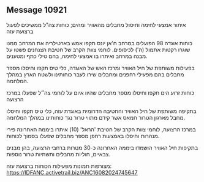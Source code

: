 ## Message 10921

איתור אמצעי לחימה וחיסול מחבלים מהאוויר ומהים; כוחות צה"ל ממשיכים לפעול ברצועת עזה

כוחות אוגדה 98 הפועלים במרחב ח'אן יונס תקפו אמש בארטילריה את המרחב ממנו שוגרו רקטות אתמול (ה') לכיסופים. 
לוחמי צוות הקרב של חטיבת הצנחנים פשטו על מבנה במרחב ואיתרו בו אמצעי לחימה, בהם טילי כתף ומטענים.

בפעילות משותפת של חיל האוויר ומרכז האש של האוגדה, כלי טיס תקפו וחיסלו מספר מחבלים בהם מפעילי רחפנים ומחבלים שירו לעבר כוחותינו ולשטח הארץ במהלך המלחמה.

כוחות זרוע הים תקפו וחיסלו מספר מחבלים שהיוו איום על לוחמי צה״ל שפעלו במרכז הרצועה

בתקיפה משותפת של חיל האוויר והחטיבה הדרומית באוגדת עזה, כלי טיס תקפו וחיסלו מחבל מארגון הטרור חמאס אשר קידם מתווי טרור נגד כוחותינו במהלך המלחמה.

במרכז הרצועה, לוחמי צוות הקרב של חטיבת 'הראל' (10) איתרו ביממה האחרונה פירי מנהרות וחיסלו באמצעות רחפן מספר מחבלים שפעלו בסמוך לכוחות. 

בתקיפות חיל האוויר הושמדו ביממה האחרונה כ-30 מטרות ברחבי הרצועה, בהן מבנים צבאיים, חוליות מחבלים ותשתיות טרור נוספות.

מצורפות תמונות מפעילות הכוחות ברצועת עזה: https://IDFANC.activetrail.biz/ANC16082024745647

